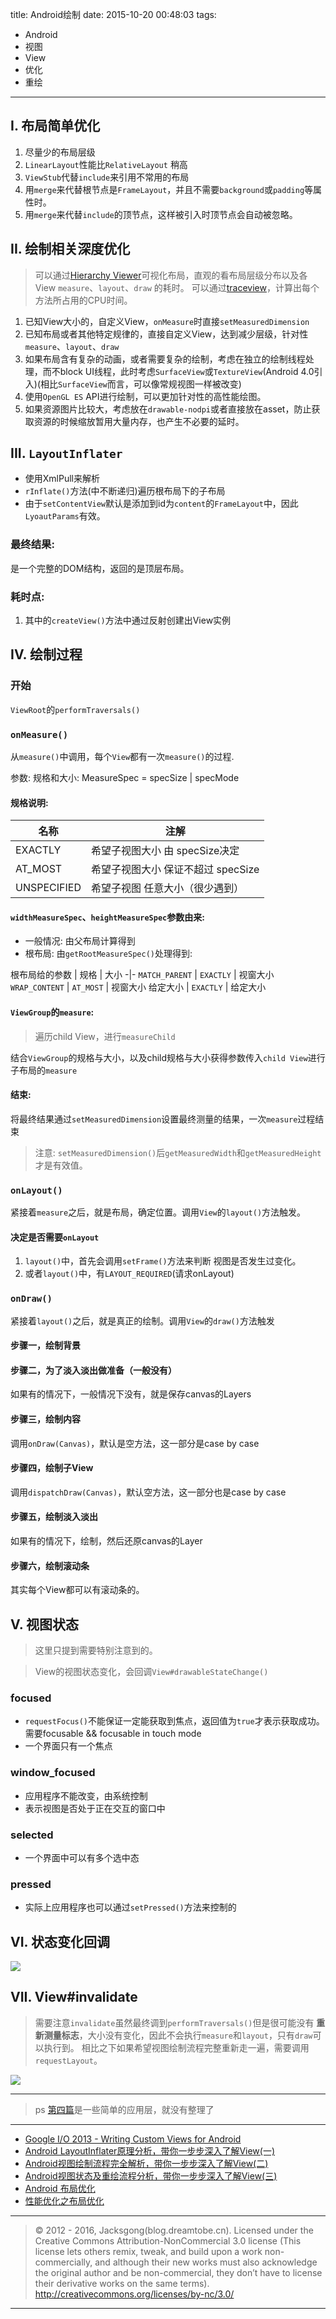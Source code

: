 title: Android绘制
date: 2015-10-20 00:48:03
tags:
- Android
- 视图
- View
- 优化
- 重绘

---

## I. 布局简单优化

1. 尽量少的布局层级
2. `LinearLayout`性能比`RelativeLayout` 稍高
3. `ViewStub`代替`include`来引用不常用的布局
4. 用`merge`来代替根节点是`FrameLayout`，并且不需要`background`或`padding`等属性时。
5. 用`merge`来代替`include`的顶节点，这样被引入时顶节点会自动被忽略。

<!-- more -->

## II. 绘制相关深度优化

> 可以通过[Hierarchy Viewer](http://developer.android.com/tools/help/hierarchy-viewer.html)可视化布局，直观的看布局层级分布以及各View `measure`、`layout`、`draw` 的耗时。
> 可以通过[traceview](http://developer.android.com/tools/debugging/debugging-tracing.html)，计算出每个方法所占用的CPU时间。

1. 已知View大小的，自定义View，`onMeasure`时直接`setMeasuredDimension`
2. 已知布局或者其他特定规律的，直接自定义View，达到减少层级，针对性`measure`、`layout`、`draw`
3. 如果布局含有复杂的动画，或者需要复杂的绘制，考虑在独立的绘制线程处理，而不block UI线程，此时考虑`SurfaceView`或`TextureView`(Android 4.0引入)(相比`SurfaceView`而言，可以像常规视图一样被改变)
4. 使用`OpenGL ES` API进行绘制，可以更加针对性的高性能绘图。
5. 如果资源图片比较大，考虑放在`drawable-nodpi`或者直接放在asset，防止获取资源的时候缩放暂用大量内存，也产生不必要的延时。

## III. `LayoutInflater`

- 使用XmlPull来解析
- `rInflate()`方法(中不断递归)遍历根布局下的子布局
- 由于`setContentView`默认是添加到id为`content`的`FrameLayout`中，因此`LyoautParams`有效。


### 最终结果:
是一个完整的DOM结构，返回的是顶层布局。

### 耗时点:

1. 其中的`createView()`方法中通过反射创建出View实例

## IV. 绘制过程

### 开始

`ViewRoot`的`performTraversals()`

### `onMeasure()`

从`measure()`中调用，每个`View`都有一次`measure()`的过程.

参数: 规格和大小: MeasureSpec = specSize | specMode

#### 规格说明:

名称 | 注解
-|-
EXACTLY | 希望子视图大小 由 specSize决定
AT_MOST | 希望子视图大小 保证不超过 specSize
UNSPECIFIED | 希望子视图 任意大小（很少遇到）


#### `widthMeasureSpec`、`heightMeasureSpec`参数由来:

- 一般情况: 由父布局计算得到
- 根布局: 由`getRootMeasureSpec()`处理得到:

根布局给的参数 | 规格 | 大小
-|-
`MATCH_PARENT` | `EXACTLY` | 视窗大小
`WRAP_CONTENT` | `AT_MOST` | 视窗大小
给定大小 | `EXACTLY` | 给定大小

#### `ViewGroup`的`measure`:

> 遍历child View，进行`measureChild`

结合`ViewGroup`的规格与大小，以及child规格与大小获得参数传入`child View`进行子布局的`measure`

#### 结束:
将最终结果通过`setMeasuredDimension`设置最终测量的结果，一次`measure`过程结束

> 注意: `setMeasuredDimension()`后`getMeasuredWidth`和`getMeasuredHeight`才是有效值。

### `onLayout()`

紧接着`measure`之后，就是布局，确定位置。调用`View`的`layout()`方法触发。

#### 决定是否需要`onLayout`

1.  `layout()`中，首先会调用`setFrame()`方法来判断 视图是否发生过变化。
2.  或者`layout()`中，有`LAYOUT_REQUIRED`(请求onLayout)


### `onDraw()`

紧接着`layout()`之后，就是真正的绘制。调用`View`的`draw()`方法触发

#### 步骤一，绘制背景

#### 步骤二，为了淡入淡出做准备（一般没有）

如果有的情况下，一般情况下没有，就是保存canvas的Layers

#### 步骤三，绘制内容

调用`onDraw(Canvas)`，默认是空方法，这一部分是case by case

#### 步骤四，绘制子View

调用`dispatchDraw(Canvas)`，默认空方法，这一部分也是case by case

#### 步骤五，绘制淡入淡出

如果有的情况下，绘制，然后还原canvas的Layer

#### 步骤六，绘制滚动条

其实每个View都可以有滚动条的。

## V. 视图状态

> 这里只提到需要特别注意到的。

> View的视图状态变化，会回调`View#drawableStateChange()`

### focused

- `requestFocus()`不能保证一定能获取到焦点，返回值为`true`才表示获取成功。需要focusable && focusable in touch mode
- 一个界面只有一个焦点

### window_focused

- 应用程序不能改变，由系统控制
- 表示视图是否处于正在交互的窗口中

### selected

- 一个界面中可以有多个选中态

### pressed

- 实际上应用程序也可以通过`setPressed()`方法来控制的

## VI. 状态变化回调

![](/img/android_view-1.png)

## VII. View#invalidate

> 需要注意`invalidate`虽然最终调到`performTraversals()`但是很可能没有 **重新测量标志**，大小没有变化，因此不会执行`measure`和`layout`，只有`draw`可以执行到。
> 相比之下如果希望视图绘制流程完整重新走一遍，需要调用`requestLayout`。

![](/img/android_view-2.png)


---

> ps [第四篇](http://blog.csdn.net/guolin_blog/article/details/17357967)是一些简单的应用层，就没有整理了

----

- [Google I/O 2013 - Writing Custom Views for Android](https://www.youtube.com/watch?v=NYtB6mlu7vA&t=1m41s)
- [Android LayoutInflater原理分析，带你一步步深入了解View(一)](http://blog.csdn.net/guolin_blog/article/details/12921889)
- [Android视图绘制流程完全解析，带你一步步深入了解View(二)](http://blog.csdn.net/guolin_blog/article/details/16330267)
- [Android视图状态及重绘流程分析，带你一步步深入了解View(三)](http://blog.csdn.net/guolin_blog/article/details/17045157)
- [Android 布局优化](http://www.stormzhang.com/android/2014/04/10/android-optimize-layout/)
- [性能优化之布局优化](http://www.trinea.cn/android/layout-performance/)

---

> © 2012 - 2016, Jacksgong(blog.dreamtobe.cn). Licensed under the Creative Commons Attribution-NonCommercial 3.0 license (This license lets others remix, tweak, and build upon a work non-commercially, and although their new works must also acknowledge the original author and be non-commercial, they don’t have to license their derivative works on the same terms). http://creativecommons.org/licenses/by-nc/3.0/

---

